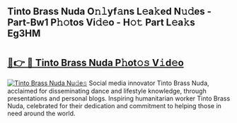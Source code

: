 ## Tinto Brass Nuda O𝚗𝚕yf𝚊ns L𝚎a𝚔ed N𝚞𝚍es - Part-Bw1 P𝚑𝚘tos Vi𝚍𝚎o - H𝚘𝚝 Part L𝚎a𝚔s Eg3HM

# <h2><a href="http://kf5fok.oniu.top/?m=Tinto+Brass+Nuda">🔗👉 🔴 Tinto Brass Nuda P𝚑ot𝚘𝚜 V𝚒d𝚎o</a></h2>

[![Tinto Brass Nuda Nu𝚍e𝚜](https://i.imgur.com/0qMVB7G.gif)](http://kf5fok.oniu.top/?m=Tinto+Brass+Nuda)
Social media innovator Tinto Brass Nuda, acclaimed for disseminating dance and lifestyle knowledge, through presentations and personal blogs. Inspiring humanitarian worker Tinto Brass Nuda, celebrated for their dedication and commitment to helping those in need around the world.  
